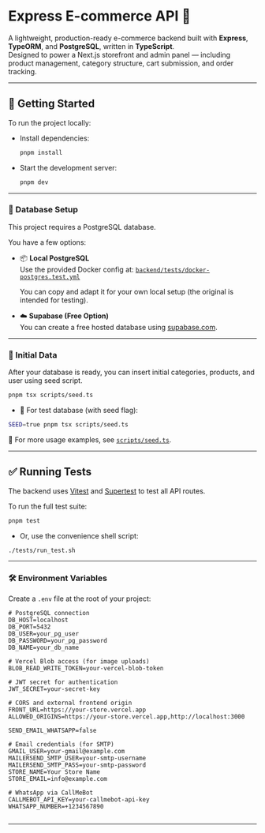 # Express E-commerce API 🛒

A lightweight, production-ready e-commerce backend built with **Express**, **TypeORM**, and **PostgreSQL**, written in **TypeScript**.  
Designed to power a Next.js storefront and admin panel — including product management, category structure, cart submission, and order tracking.

---
 

## 🚀 Getting Started

To run the project locally:

- Install dependencies:

  ```bash
  pnpm install
  ```

- Start the development server:

  ```bash
  pnpm dev
  ```
 
---
### 🧰 Database Setup

This project requires a PostgreSQL database.

You have a few options:

- 📦 **Local PostgreSQL**  
  Use the provided Docker config at:
  [`backend/tests/docker-postgres.test.yml`](./tests/docker-postgres.test.yml)

  You can copy and adapt it for your own local setup (the original is intended for testing).


- ☁️ **Supabase (Free Option)**  
  You can create a free hosted database using [supabase.com](https://supabase.com).

---


### 🧪 Initial Data

After your database is ready, you can insert initial categories, products, and user using  seed script.


```bash
pnpm tsx scripts/seed.ts
```

- 🧪 For test database (with seed flag):

```bash
SEED=true pnpm tsx scripts/seed.ts
```
📄 For more usage examples, see [`scripts/seed.ts`](./scripts/seed.ts).

---

## ✅ Running Tests

The backend uses [Vitest](https://vitest.dev/) and [Supertest](https://github.com/visionmedia/supertest) to test all API routes.

To run the full test suite:
```bash
pnpm test
```
- Or, use the convenience shell script:
```bash
./tests/run_test.sh
```
---

### 🛠️ Environment Variables

Create a `.env` file at the root of your project:

```env
# PostgreSQL connection
DB_HOST=localhost
DB_PORT=5432
DB_USER=your_pg_user
DB_PASSWORD=your_pg_password
DB_NAME=your_db_name

# Vercel Blob access (for image uploads)
BLOB_READ_WRITE_TOKEN=your-vercel-blob-token

# JWT secret for authentication
JWT_SECRET=your-secret-key

# CORS and external frontend origin
FRONT_URL=https://your-store.vercel.app
ALLOWED_ORIGINS=https://your-store.vercel.app,http://localhost:3000

SEND_EMAIL_WHATSAPP=false

# Email credentials (for SMTP)
GMAIL_USER=your-gmail@example.com
MAILERSEND_SMTP_USER=your-smtp-username
MAILERSEND_SMTP_PASS=your-smtp-password
STORE_NAME=Your Store Name
STORE_EMAIL=info@example.com

# WhatsApp via CallMeBot
CALLMEBOT_API_KEY=your-callmebot-api-key
WHATSAPP_NUMBER=+1234567890


```

 ---